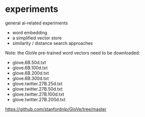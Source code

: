 # experiments
general ai-related experiments

- word embedding
- a simplified vector store
- similarity / distance search approaches

Note: the GloVe pre-trained word vectors need to be downloaded:

- glove.6B.50d.txt
- glove.6B.100d.txt
- glove.6B.200d.txt
- glove.6B.300d.txt
- glove.twitter.27B.25d.txt
- glove.twitter.27B.50d.txt
- glove.twitter.27B.100d.txt
- glove.twitter.27B.200d.txt

https://github.com/stanfordnlp/GloVe/tree/master

